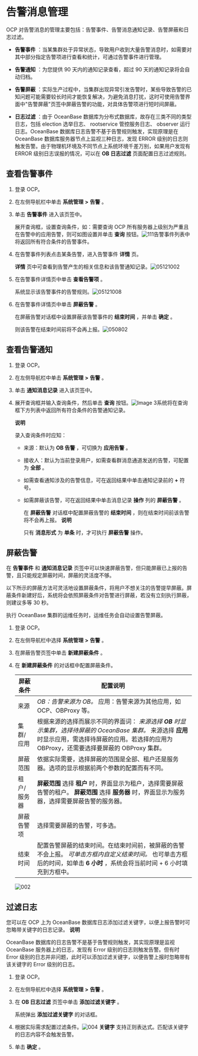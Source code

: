 告警消息管理
===========================

OCP 对告警消息的管理主要包括：告警事件、告警消息通知记录、告警屏蔽和日志过滤。

* **告警事件** ：当某集群处于异常状态，导致用户收到大量告警消息时，如需要对其中部分指定告警项进行查看和统计，可通过告警事件进行管理。

* **告警通知** ：为您提供 90 天内的通知记录查看，超过 90 天的通知记录将会自动归档。

* **告警屏蔽** ：实际生产过程中，当集群出现异常引发告警时，某些导致告警的已知问题可能需要较长时间才能恢复解决，为避免消息打扰，这时可使用告警界面中"告警屏蔽"页签中屏蔽告警的功能，对具体告警项进行短时间屏蔽。

* **日志过滤** ：由于 OceanBase 数据库为分布式数据库，故存在三类不同的类型日志，包括 election 选举日志、 rootservice 管控服务日志、 observer 运行日志。OceanBase 数据库日志告警不基于告警规则触发，实现原理是在 OceanBase 数据库服务器节点上监视三种日志，发现 ERROR 级别的日志则触发告警。由于物理机环境及不同节点上系统环境千差万别，如果用户发现有 ERROR 级别日志误报的情况，可以在 **OB 日志过滤** 页面配置日志过滤规则。

查看告警事件
---------------------------

1. 登录 OCP。

2. 在左侧导航栏中单击 **系统管理** **\>** **告警** 。

3. 单击 **告警事件** 进入该页签中。

   展开查询框，设置查询条件，如：需要查询 OCP 所有服务器上级别为严重且在告警中的应用告警，则可如图设置并单击 **查询** 按钮。![111](https://help-static-aliyun-doc.aliyuncs.com/assets/img/zh-CN/3829060261/p271210.png)告警事件列表中将返回所有符合条件的告警事件。

4. 在告警事件列表点击某条告警，进入告警事件 **详情** 页。

   **详情** 页中可查看到告警产生的相关信息和该告警通知记录。![05121002](https://help-static-aliyun-doc.aliyuncs.com/assets/img/zh-CN/7747870261/p272715.png)

5. 在告警事件详情页中单击 **查看告警项** 。

   系统显示该告警事件的告警规则。![05121008](https://help-static-aliyun-doc.aliyuncs.com/assets/img/zh-CN/7747870261/p272717.png)

6. 在告警事件详情页中单击 **屏蔽告警** 。

   在屏蔽告警对话框中设置屏蔽该告警事件的 **结束时间** ，并单击 **确定** 。

   则该告警在结束时间前将不会再上报。![050802](https://help-static-aliyun-doc.aliyuncs.com/assets/img/zh-CN/3829060261/p271715.png)

查看告警通知
---------------------------

1. 登录 OCP。

2. 在左侧导航栏中单击 **系统管理** **\>** **告警** 。

3. 单击 **通知消息记录** 进入该页签中。

4. 展开查询框并输入查询条件，然后单击 **查询** 按钮。![Image 3](https://help-static-aliyun-doc.aliyuncs.com/assets/img/zh-CN/3729060261/p271223.png)系统将在查询框下方列表中返回所有符合条件的告警通知记录。

   **说明**

   录入查询条件时应知：
   * 来源：默认为 **OB 告警** ，可切换为 **应用告警** 。

   * 接收人：默认为当前登录用户，如需查看群消息通道发送的告警，可配置为 **全部** 。

   * 如需查看通知涉及的告警信息，可在返回结果中单击通知记录前的 **+** 符号。

   <!-- -->

   * 如需屏蔽该告警，可在返回结果中单击消息记录 **操作** 列的 **屏蔽告警** 。

     在 **屏蔽告警** 对话框中配置屏蔽告警的 **结束时间** ，则在结束时间前该告警将不会再上报。
     **说明**

     只有 **消息形式** 为 **单条** 时，才可执行 **屏蔽告警** 操作。

屏蔽告警
-------------------------

在 **告警事件** 和 **通知消息记录** 页签中可以快速屏蔽告警，但只能屏蔽已上报的告警，且只能规定屏蔽时间，屏蔽的灵活度不够。

以下所示的屏蔽方法可灵活地设置屏蔽条件，将用户不想关注的告警提早屏蔽。屏蔽条件新建好后，系统将会依照屏蔽条件对告警进行屏蔽，若没有立刻执行屏蔽，则建议多等 30 秒。

执行 OceanBase 集群的运维任务时，运维任务会自动设置告警屏蔽。

1. 登录 OCP。

2. 在左侧导航栏中选择 **系统管理** **\>** **告警** 。

3. 在屏蔽告警页签中单击 **新建屏蔽条件** 。

4. 在 **新建屏蔽条件** 的对话框中配置屏蔽条件。

   |  屏蔽条件  |                                                                                                                  配置说明                                                                                                                  |
   |--------|----------------------------------------------------------------------------------------------------------------------------------------------------------------------------------------------------------------------------------------|
   | 来源     | *OB：告警来源为 OB。* 应用：告警来源为其他应用，如 OCP、OBProxy 等。                                                                                                    |
   | 集群/应用  | 根据来源的选择而展示不同的界面词： *来源选择 **OB** 时显示集群，选择待屏蔽的 OceanBase 集群。* 来源选择 **应用** 时显示应用，需选择待屏蔽的应用。若选择的应用为 OBProxy，还需要选择要屏蔽的 OBProxy 集群。    |
   | 屏蔽范围   | 依据实际需要，选择屏蔽的范围是全部、租户还是服务器。选项的显示根据前两个参数的配置而有不同。                                                                                                                                                                                         |
   | 租户/服务器 | **屏蔽范围** 选择 **租户** 时，界面显示为租户，选择需要屏蔽告警的租户。 **屏蔽范围** 选择 **服务器** 时，界面显示为服务器，选择需要屏蔽告警的服务器。                                                                                                                                 |
   | 屏蔽告警项  | 选择需要屏蔽的告警，可多选。                                                                                                                                                                                                                         |
   | 结束时间   | 配置告警屏蔽的结束时间。在结束时间前，被屏蔽的告警不会上报。 *可单击方框内自定义结束时间。* 也可单击方框后的时间，如单击 **6 小时** ，系统会将当前时间 + 6 小时填充到方框中。                                 |

   ![002](https://help-static-aliyun-doc.aliyuncs.com/assets/img/zh-CN/0799970261/p271363.png)

过滤日志
-------------------------

您可以在 OCP 上为 OceanBase 数据库日志添加过滤关键字，以便上报告警时可忽略带关键字的日志记录。
**说明**

OceanBase 数据库的日志告警不是基于告警规则触发，其实现原理是监视 OceanBase 服务器上的日志，发现有 Error 级别的日志则触发告警。但有时 Error 级别的日志并非问题，此时可以添加过滤关键字，以便告警上报时忽略带有该关键字的 Error 级别的日志。

1. 登录 OCP。

2. 在左侧导航栏中选择 **系统管理** **\>** **告警** 。

3. 在 **OB 日志过滤** 页签中单击 **添加过滤关键字** 。

   系统弹出 **添加过滤关键字** 的对话框。

4. 根据实际需求配置过滤条件。![004](https://help-static-aliyun-doc.aliyuncs.com/assets/img/zh-CN/2629060261/p271498.png) **关键字** 支持正则表达式。匹配该关键字的日志内容不会触发告警。

5. 单击 **确定** 。
